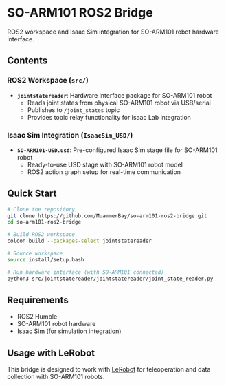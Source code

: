# SO-ARM101 ROS2 Bridge

ROS2 workspace and Isaac Sim integration for SO-ARM101 robot hardware interface.

## Contents

### ROS2 Workspace (`src/`)
- **`jointstatereader`**: Hardware interface package for SO-ARM101 robot
  - Reads joint states from physical SO-ARM101 robot via USB/serial
  - Publishes to `/joint_states` topic
  - Provides topic relay functionality for Isaac Lab integration

### Isaac Sim Integration (`IsaacSim_USD/`)
- **`SO-ARM101-USD.usd`**: Pre-configured Isaac Sim stage file for SO-ARM101 robot
  - Ready-to-use USD stage with SO-ARM101 robot model
  - ROS2 action graph setup for real-time communication

## Quick Start

```bash
# Clone the repository
git clone https://github.com/MuammerBay/so-arm101-ros2-bridge.git
cd so-arm101-ros2-bridge

# Build ROS2 workspace
colcon build --packages-select jointstatereader

# Source workspace
source install/setup.bash

# Run hardware interface (with SO-ARM101 connected)
python3 src/jointstatereader/jointstatereader/joint_state_reader.py
```

## Requirements

- ROS2 Humble
- SO-ARM101 robot hardware
- Isaac Sim (for simulation integration)

## Usage with LeRobot

This bridge is designed to work with [LeRobot](https://github.com/huggingface/lerobot) for teleoperation and data collection with SO-ARM101 robots. 